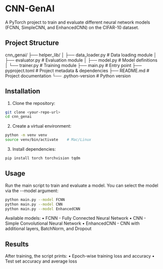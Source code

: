 # CNN-GenAI

A PyTorch project to train and evaluate different neural network models (FCNN, SimpleCNN, and EnhancedCNN) on the CIFAR-10 dataset.


## Project Structure
cnn_genai/
├── helper_lib/
│   ├── data_loader.py     # Data loading module
│   ├── evaluator.py       # Evaluation module
│   ├── model.py           # Model definitions
│   └── trainer.py         # Training module
├── main.py                # Entry point
├── pyproject.toml         # Project metadata & dependencies
├── README.md              # Project documentation
└── .python-version        # Python version



## Installation

1. Clone the repository:

```bash
git clone <your-repo-url>
cd cnn_genai
```


2.	Create a virtual environment:
```bash
python -m venv venv
source venv/bin/activate    # Mac/Linux
```

3.	Install dependencies:
```bash
pip install torch torchvision tqdm
```

## Usage

Run the main script to train and evaluate a model. 
You can select the model via the --model argument:
```bash
python main.py --model FCNN
python main.py --model CNN
python main.py --model EnhancedCNN
```

Available models:
	•	FCNN       - Fully Connected Neural Network
	•	CNN        - Simple Convolutional Neural Network
	•	EnhancedCNN - CNN with additional layers, BatchNorm, and Dropout


## Results

After training, the script prints:
	•	Epoch-wise training loss and accuracy
	•	Test set accuracy and average loss

